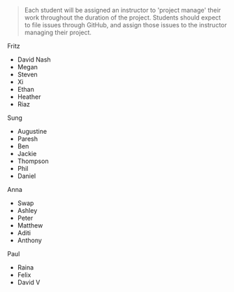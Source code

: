 > Each student will be assigned an instructor to 'project manage' their work throughout the duration of the project. Students should expect to file issues through GitHub, and assign those issues to the instructor managing their project.


Fritz

- David Nash
- Megan
- Steven
- Xi
- Ethan
- Heather
- Riaz

Sung

- Augustine
- Paresh
- Ben
- Jackie
- Thompson
- Phil
- Daniel

Anna

- Swap
- Ashley
- Peter
- Matthew
- Aditi
- Anthony

Paul

- Raina
- Felix
- David V
